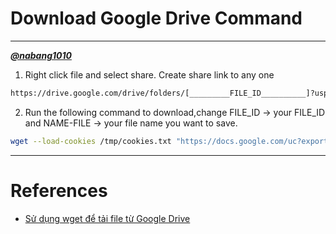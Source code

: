# Download Google Drive Command
---
[***@nabang1010***](https://github.com/nabang1010)

1. Right click file and select share. Create share link to any one
```txt
https://drive.google.com/drive/folders/[_________FILE_ID__________]?usp=sharing
```
2. Run the following command to download,change FILE_ID -> your FILE_ID and NAME-FILE -> your file name you want to save.

```bash
wget --load-cookies /tmp/cookies.txt "https://docs.google.com/uc?export=download&confirm=$(wget --quiet --save-cookies /tmp/cookies.txt --keep-session-cookies --no-check-certificate "https://docs.google.com/uc?export=download&id=FILE_ID" -O- | sed -rn 's/.*confirm=([0-9A-Za-z_]+).*/\1\n/p')&id=FILE_ID" -O NAME_FILE f /tmp/cookies.txt
```
----
# References
- [Sử dụng wget để tải file từ Google Drive](https://raspberrypi.vn/su-dung-wget-de-tai-file-tu-google-drive-13020.pi)